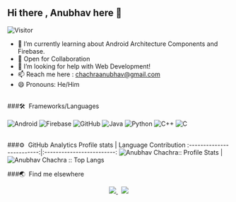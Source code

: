 ## Hi there , Anubhav here 👋
![Visitor](https://visitor-badge.laobi.icu/badge?page_id=anubhav811.anubhav811)

- 🔭 I’m currently learning about Android Architecture Components and Firebase.
- 👯 Open for Collaboration
- 🤔 I’m looking for help with Web Development!
- 📫 Reach me here : chachraanubhav@gmail.com
- 😄 Pronouns: He/Him
<br>
###🛠 &nbsp;Frameworks/Languages 
<br>
<br>
<div align="cenyer">
<img alt="Android" src="https://img.shields.io/badge/Android-3DDC84?style=for-the-badge&logo=androidstudio&logoColor=white" /> <img alt="Firebase" src="https://img.shields.io/badge/firebase-%23039BE5.svg?style=for-the-badge&logo=firebase"/> <img alt="GitHub" src="https://img.shields.io/badge/GitHub-100000?style=for-the-badge&logo=github&logoColor=white"/>
<img alt="Java" src="https://img.shields.io/badge/Java-ED8B00?style=for-the-badge&logo=java&logoColor=white"/> <img alt="Python" src="https://img.shields.io/badge/Python-3776AB?style=for-the-badge&logo=python&logoColor=white"/> <img alt="C++" src="https://img.shields.io/badge/C%2B%2B-00599C?style=for-the-badge&logo=c%2B%2B&logoColor=white"/> <img alt="C" src="https://img.shields.io/badge/C-00599C?style=for-the-badge&logo=c&logoColor=white"/>
 </div>
<br>


###⚙️ &nbsp;GitHub Analytics
 Profile stats              |  Language Contribution
:-------------------------:|:-------------------------:
![Anubhav Chachra:: Profile Stats](https://github-readme-stats.vercel.app/api?username=anubhav811&show_icons=true&hide_border=true&theme=dark&count_private=true) | ![Anubhav Chachra :: Top Langs](https://github-readme-stats.vercel.app/api/top-langs/?username=saisukesh04&layout=compact&theme=react&hide_border=true)

###🌏 &nbsp;Find me elsewhere
<p align='center'>
  <a href="http://linkedin.com/in/anubhav-chachra-80531217a/">
    <img src="https://img.shields.io/badge/LinkedIn-0077B5?style=for-the-badge&logo=linkedin&logoColor=white" />
  </a>&nbsp;
  <a href="https://www.instagram.com/anoobhow/">
    <img src="https://img.shields.io/badge/Instagram-E4405F?style=for-the-badge&logo=instagram&logoColor=white"/>
   </a>
</p>
